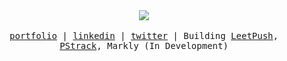 <div align="center">
  <img src="https://visitor-badge.laobi.icu/badge?page_id=husamahmud.husamahmud&"  />
</div>

<br />

<samp align="center">
<div align="center">
 <a href="https://www.husam.ninja">portfolio</a> | <a href="https://www.linkedin.com/in/husamahmud/">linkedin</a> | <a href="https://twitter.com/husamql3">twitter</a> | Building <a href="https://chromewebstore.google.com/detail/leetpush/gmagfdabfjaipjgdfgddjgongeemkalf">LeetPush</a>, <a href="https://www.pstrack.tech/">PStrack</a>, Markly (In Development)
</div>
</samp>

